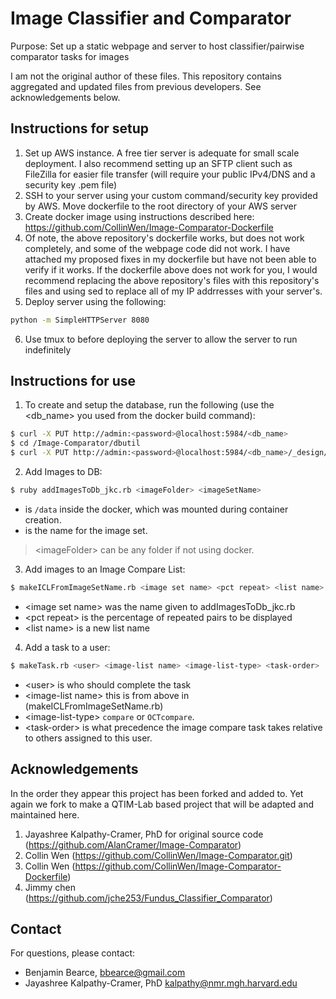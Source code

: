 # Image Classifier and Comparator

Purpose: Set up a static webpage and server to host classifier/pairwise comparator tasks for images 

I am not the original author of these files. This repository contains aggregated and updated files from previous developers. See acknowledgements below.

## Instructions for setup
1. Set up AWS instance. A free tier server is adequate for small scale deployment. I also recommend setting up an SFTP client such as FileZilla for easier file transfer (will require your public IPv4/DNS and a security key .pem file)
2. SSH to your server using your custom command/security key provided by AWS. Move dockerfile to the root directory of your AWS server 
3. Create docker image using instructions described here: https://github.com/CollinWen/Image-Comparator-Dockerfile
4. Of note, the above repository's dockerfile works, but does not work completely, and some of the webpage code did not work. I have attached my proposed fixes in my dockerfile but have not been able to verify if it works. If the dockerfile above does not work for you, I would recommend replacing the above repository's files with this repository's files and using sed to replace all of my IP addrresses with your server's.
5. Deploy server using the following:

```bash
python -m SimpleHTTPServer 8080
```
6. Use tmux to before deploying the server to allow the server to run indefinitely

## Instructions for use
1. To create and setup the database, run the following (use the <db_name> you used from the docker build command):  

```bash
$ curl -X PUT http://admin:<password>@localhost:5984/<db_name>
$ cd /Image-Comparator/dbutil
$ curl -X PUT http://admin:<password>@localhost:5984/<db_name>/_design/basic_views -d @basic_views.json
```

2. Add Images to DB:

```bash
$ ruby addImagesToDb_jkc.rb <imageFolder> <imageSetName>
```

* <imageFolder> is ```/data``` inside the docker, which was mounted during container creation.  
* <imageSetName> is the name for the image set.  

> \<imageFolder> can be any folder if not using docker.


3. Add images to an Image Compare List:

```bash
$ makeICLFromImageSetName.rb <image set name> <pct repeat> <list name>
```
* \<image set name> was the name given to addImagesToDb_jkc.rb  
* \<pct repeat> is the percentage of repeated pairs to be displayed  
* \<list name> is a new list name  

4. Add a task to a user:

```bash
$ makeTask.rb <user> <image-list name> <image-list-type> <task-order>
```
* \<user> is who should complete the task  
* \<image-list name> this is <list name> from above in (makeICLFromImageSetName.rb)  
* \<image-list-type> ```compare``` or ```OCTcompare```.  
* \<task-order> is what precedence the image compare task takes relative to others assigned to this user.   

## Acknowledgements

In the order they appear this project has been forked and added to. Yet again we fork to make a QTIM-Lab based project that will be adapted and maintained here.

1. Jayashree Kalpathy-Cramer, PhD for original source code (https://github.com/AlanCramer/Image-Comparator)  
2. Collin Wen (https://github.com/CollinWen/Image-Comparator.git)  
3. Collin Wen (https://github.com/CollinWen/Image-Comparator-Dockerfile)  
4. Jimmy chen (https://github.com/jche253/Fundus_Classifier_Comparator)  


## Contact
For questions, please contact:
* Benjamin Bearce, bbearce@gmail.com  
* Jayashree Kalpathy-Cramer, PhD kalpathy@nmr.mgh.harvard.edu  
